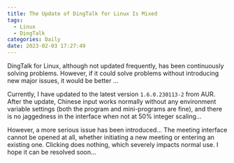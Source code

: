 ```yaml
---
title: The Update of DingTalk for Linux Is Mixed
tags:
  - Linux
  - DingTalk
categories: Daily
date: 2023-02-03 17:27:49
---
```



DingTalk for Linux, although not updated frequently, has been continuously solving problems. However, if it could solve problems without introducing new major issues, it would be better ...

<!-- more -->

Currently, I have updated to the latest version `1.6.0.230113-2` from AUR. After the update, Chinese input works normally without any environment variable settings (both the program and mini-programs are fine), and there is no jaggedness in the interface when not at 50% integer scaling...

However, a more serious issue has been introduced... The meeting interface cannot be opened at all, whether initiating a new meeting or entering an existing one. Clicking does nothing, which severely impacts normal use. I hope it can be resolved soon...
